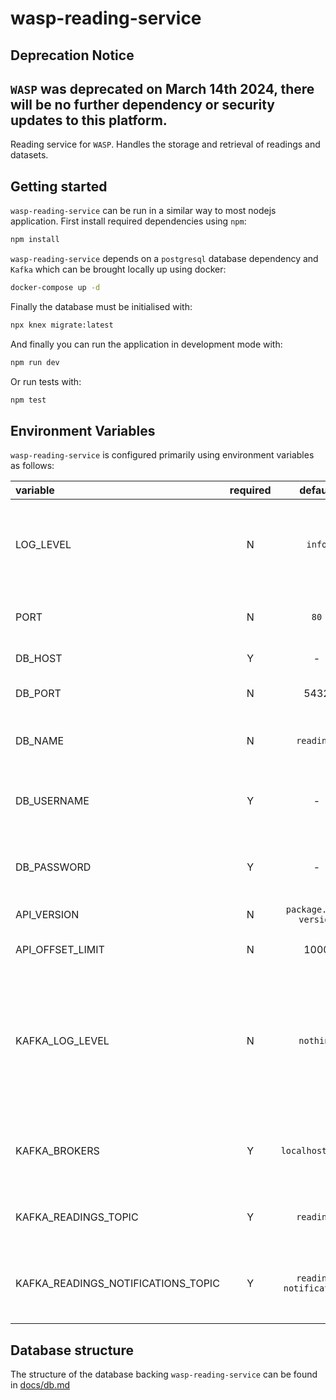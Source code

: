 # wasp-reading-service

## Deprecation Notice
`WASP` was deprecated on March 14th 2024, there will be no further dependency or security updates to this platform.
---

Reading service for `WASP`. Handles the storage and retrieval of readings and datasets.

## Getting started

`wasp-reading-service` can be run in a similar way to most nodejs application. First install required dependencies using `npm`:

```sh
npm install
```

`wasp-reading-service` depends on a `postgresql` database dependency and `Kafka` which can be brought locally up using docker:

```sh
docker-compose up -d
```

Finally the database must be initialised with:

```sh
npx knex migrate:latest
```

And finally you can run the application in development mode with:

```sh
npm run dev
```

Or run tests with:

```sh
npm test
```

## Environment Variables

`wasp-reading-service` is configured primarily using environment variables as follows:

| variable                           | required |         default         | description                                                                                          |
| :--------------------------------- | :------: | :---------------------: | :--------------------------------------------------------------------------------------------------- |
| LOG_LEVEL                          |    N     |         `info`          | Logging level. Valid values are [`trace`, `debug`, `info`, `warn`, `error`, `fatal`]                 |
| PORT                               |    N     |          `80`           | Port on which the service will listen                                                                |
| DB_HOST                            |    Y     |            -            | Hostname for the db                                                                                  |
| DB_PORT                            |    N     |          5432           | Port to connect to the db                                                                            |
| DB_NAME                            |    N     |       `readings`        | Name of the database to connect to                                                                   |
| DB_USERNAME                        |    Y     |            -            | Username to connect to the database with                                                             |
| DB_PASSWORD                        |    Y     |            -            | Password to connect to the database with                                                             |
| API_VERSION                        |    N     | `package.json version`  | Official API version                                                                                 |
| API_OFFSET_LIMIT                   |    N     |          1000           | API offset limit version                                                                             |
| KAFKA_LOG_LEVEL                    |    N     |        `nothing`        | Log level to use for the Kafka connection. Choices are 'debug', 'info', 'warn', 'error' or 'nothing' |
| KAFKA_BROKERS                      |    Y     |    `localhost:9092`     | Comma separated List of Kafka brokers to connect to                                                  |
| KAFKA_READINGS_TOPIC               |    Y     |       `readings`        | Topic to listen for new reading on                                                                   |
| KAFKA_READINGS_NOTIFICATIONS_TOPIC |    Y     | `reading-notifications` | Topic to push new readings to for websocket service on                                               |

## Database structure

The structure of the database backing `wasp-reading-service` can be found in [docs/db.md](./docs/db.md)
